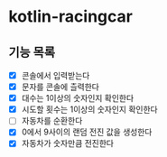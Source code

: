 # kotlin-racingcar

## 기능 목록

-[x] 콘솔에서 입력받는다
-[x] 문자를 콘솔에 츨력한다
-[x] 대수는 1이상의 숫자인지 확인한다
-[x] 시도할 횟수는 1이상의 숫자인지 확인한다
-[ ] 자동차를 순환한다
-[x] 0에서 9사이의 랜덤 전진 값을 생성한다
-[x] 자동차가 숫자만큼 전진한다

